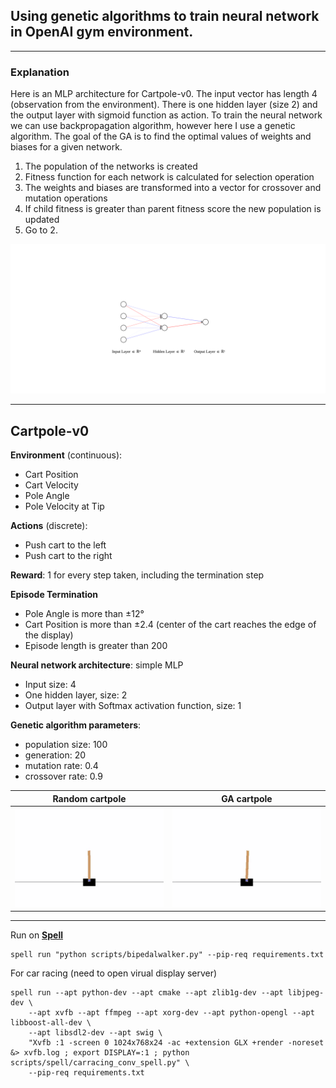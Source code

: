 ## Using genetic algorithms to train neural network in OpenAI gym environment. 
***

### Explanation

Here is an MLP architecture for Cartpole-v0. The input vector has length 4 (observation from the environment). 
There is one hidden layer (size 2) and the output layer with sigmoid function as action. 
To train the neural network we can use backpropagation algorithm, however here I use a genetic algorithm. 
The goal of the GA is to find the optimal values of weights and biases for a given network. 

1. The population of the networks is created
2. Fitness function for each network is calculated for selection operation
3. The weights and biases are transformed into a vector for crossover and mutation operations
4. If child fitness is greater than parent fitness score the new population is updated
5. Go to 2.
  
![mlp-cartpole](docs/cartpole/mlp_cartpole.svg)


***
## Cartpole-v0

**Environment** (continuous):
 - Cart Position
 - Cart Velocity
 - Pole Angle
 - Pole Velocity at Tip

**Actions** (discrete):
 - Push cart to the left
 - Push cart to the right 

**Reward**: 1 for every step taken, including the termination step

**Episode Termination**
 - Pole Angle is more than ±12°
 - Cart Position is more than ±2.4 (center of the cart reaches the edge of the display)
 - Episode length is greater than 200

**Neural network architecture**: simple MLP
 - Input size: 4
 - One hidden layer, size: 2
 - Output layer with Softmax activation function, size: 1
 
**Genetic algorithm parameters**:
 - population size: 100
 - generation: 20
 - mutation rate: 0.4
 - crossover rate: 0.9
 
 | Random cartpole   | GA cartpole           | 
| ------------- |:-------------:|
| ![cartpole-random](docs/cartpole/cartpole_random.gif)     | ![cartpole-random](docs/cartpole/cartpole_nn.gif) | $1600 |


***

Run on [**Spell**](https://web.spell.run/robjan/)
```shell script
spell run "python scripts/bipedalwalker.py" --pip-req requirements.txt
```
For car racing (need to open virual display server)
```shell script
spell run --apt python-dev --apt cmake --apt zlib1g-dev --apt libjpeg-dev \
	--apt xvfb --apt ffmpeg --apt xorg-dev --apt python-opengl --apt libboost-all-dev \
	--apt libsdl2-dev --apt swig \ 
	"Xvfb :1 -screen 0 1024x768x24 -ac +extension GLX +render -noreset &> xvfb.log ; export DISPLAY=:1 ; python scripts/spell/carracing_conv_spell.py" \ 
	--pip-req requirements.txt
```
